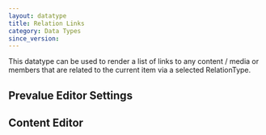 ```yaml
---
layout: datatype
title: Relation Links
category: Data Types
since_version: 
---
```


This datatype can be used to render a list of links to any content / media or members that are related to the current item via a selected RelationType.

## Prevalue Editor Settings



## Content Editor



